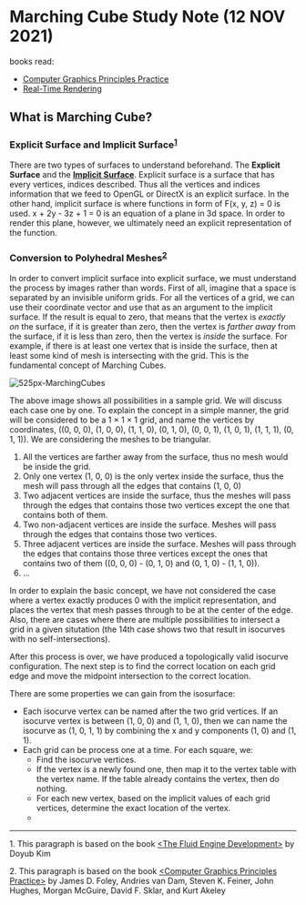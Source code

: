 # Marching Cube Study Note (12 NOV 2021)

books read:
* [Computer Graphics Principles Practice](https://en.wikipedia.org/wiki/Computer_Graphics:_Principles_and_Practice)
* [Real-Time Rendering](https://www.realtimerendering.com/)

## What is Marching Cube?

### Explicit Surface and Implicit Surface<sup>[1](#footnote_1)</sup>

There are two types of surfaces to understand beforehand. The **Explicit Surface** and the **[Implicit Surface](https://en.wikipedia.org/wiki/Implicit_surface)**. Explicit surface is a surface that has every vertices, indices described. Thus all the vertices and indices information that we feed to OpenGL or DirectX is an explicit surface. In the other hand, implicit surface is where functions in form of F(x, y, z) = 0 is used. x + 2y - 3z + 1 = 0 is an equation of a plane in 3d space. In order to render this plane, however, we ultimately need an explicit representation of the function.

### Conversion to Polyhedral Meshes<sup>[2](#footnote_2)</sup>

In order to convert implicit surface into explicit surface, we must understand the process by images rather than words. First of all, imagine that a space is separated by an invisible uniform grids. For all the vertices of a grid, we can use their coordinate vector and use that as an argument to the implicit surface. If the result is equal to zero, that means that the vertex is *exactly on* the surface, if it is greater than zero, then the vertex is *farther away* from the surface, if it is less than zero, then the vertex is *inside* the surface. For example, if there is at least one vertex that is inside the surface, then at least some kind of mesh is intersecting with the grid. This is the fundamental concept of Marching Cubes.

![525px-MarchingCubes](https://upload.wikimedia.org/wikipedia/commons/thumb/a/a7/MarchingCubes.svg/525px-MarchingCubes.svg.png)

The above image shows all possibilities in a sample grid. We will discuss each case one by one. To explain the concept in a simple manner, the grid will be considered to be a 1 × 1 × 1 grid, and name the vertices by coordinates, ((0, 0, 0), (1, 0, 0), (1, 1, 0), (0, 1, 0), (0, 0, 1), (1, 0, 1), (1, 1, 1), (0, 1, 1)). We are considering the meshes to be triangular.

1. All the vertices are farther away from the surface, thus no mesh would be inside the grid.
2. Only one vertex (1, 0, 0) is the only vertex inside the surface, thus the mesh will pass through all the edges that contains (1, 0, 0)
3. Two adjacent vertices are inside the surface, thus the meshes will pass through the edges that contains those two vertices except the one that contains both of them.
4. Two non-adjacent vertices are inside the surface. Meshes will pass through the edges that contains those two vertices.
5. Three adjacent vertices are inside the surface. Meshes will pass through the edges that contains those three vertices except the ones that contains two of them ((0, 0, 0) - (0, 1, 0) and (0, 1, 0) - (1, 1, 0)).
6. ...

In order to explain the basic concept, we have not considered the case where a vertex exactly produces 0 with the implicit representation, and places the vertex that mesh passes through to be at the center of the edge. Also, there are cases where there are multiple possibilities to intersect a grid in a given situtation (the 14th case shows two that result in isocurves with no self-intersections).

After this process is over, we have produced a topologically valid isocurve configuration. The next step is to find the correct location on each grid edge and move the midpoint intersection to the correct location.

There are some properties we can gain from the isosurface:
* Each isocurve vertex can be named after the two grid vertices. If an isocurve vertex is between (1, 0, 0) and (1, 1, 0), then we can name the isocurve as (1, 0, 1, 1) by combining the x and y components (1, 0) and (1, 1).
* Each grid can be process one at a time. For each square, we:
    * Find the isocurve vertices.
    * If the vertex is a newly found one, then map it to the vertex table with the vertex name. If the table already contains the vertex, then do nothing.
    * For each new vertex, based on the implicit values of each grid vertices, determine the exact location of the vertex.
    * 

---

</div>
<div id="footnote_1">
<p>1. This paragraph is based on the book <a href="https://fluidenginedevelopment.org/">&lt;The Fluid Engine Development></a> by Doyub Kim</p>
</div>
<div id="footnote_2">
<p>2. This paragraph is based on the book <a href="https://en.wikipedia.org/wiki/Computer_Graphics:_Principles_and_Practice">&lt;Computer Graphics Principles Practice></a> by James D. Foley, Andries van Dam, Steven K. Feiner, John Hughes, Morgan McGuire, David F. Sklar, and Kurt Akeley</p>